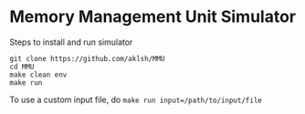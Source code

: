 # Memory Management Unit Simulator

Steps to install and run simulator
```terminal
git clone https://github.com/aklsh/MMU
cd MMU
make clean env
make run
```

To use a custom input file, do `make run input=/path/to/input/file`
